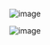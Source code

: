 ![image](https://user-images.githubusercontent.com/89120960/228823523-d1e001dc-a527-4cd8-9e7c-4cdb8cc8c3ab.png)


![image](https://user-images.githubusercontent.com/89120960/228823685-89fd9cc3-df4c-4437-b15c-487ffb52efab.png)
